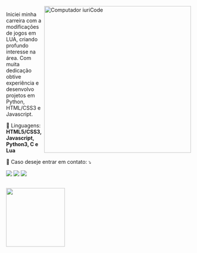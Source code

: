 <img src="https://raw.githubusercontent.com/MicaelliMedeiros/micaellimedeiros/master/image/computer-illustration.png" min-width="400px" max-width="400px" width="400px" align="right" alt="Computador iuriCode">

<p align="left"> 
  Iniciei minha carreira com a modificações de jogos em LUA, criando profundo interesse na área.
  Com muita dedicação obtive experiência e desenvolvo projetos em Python, HTML/CSS3 e Javascript.
</p>

<p align="left">
  🦄 Linguagens: <strong>HTML5/CSS3, Javascript, Python3, C e Lua</strong>
</p>

<p align="left">
  💌 Caso deseje entrar em contato: ⤵️
</p>

<p align="left">
  <a href="nieltvrs@gmail.com" alt="Gmail">
  <img src="https://img.shields.io/badge/-Gmail-190b6c?style=flat-square&logo=gmail&logoColor=white" /></a>

  <a href="http://www.linkedin.com/in/nieltvrs" alt="Linkedin">
  <img src="https://img.shields.io/badge/-Linkedin-190b6c?style=flat-square&logo=Linkedin&logoColor=white" /></a>
  
   <a href="https://wa.me/5579981074331" alt="WhatsApp">
  <img src="https://img.shields.io/badge/-WhatsApp-190b6c?style=flat-square&logo=whatsapp&logoColor=white"/></a>
</p> 

##
<div style="display: inline_block">
  <a href="https://github.com/iaZe"></a>
  <img height="160em" src="https://github-readme-stats.vercel.app/api/top-langs/?username=iaZe&lcount_private=true&theme=midnight-purple"/>
</div>
